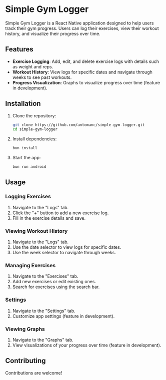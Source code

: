 # Simple Gym Logger

Simple Gym Logger is a React Native application designed to help users track their gym progress. Users can log their exercises, view their workout history, and visualize their progress over time.

## Features

- **Exercise Logging**: Add, edit, and delete exercise logs with details such as weight and reps.
- **Workout History**: View logs for specific dates and navigate through weeks to see past workouts.
- **Progress Visualization**: Graphs to visualize progress over time (feature in development).

## Installation

1. Clone the repository:
   ```bash
   git clone https://github.com/antomanc/simple-gym-logger.git
   cd simple-gym-logger
   ```

2. Install dependencies:
   ```bash
   bun install
   ```

3. Start the app:
   ```bash
   bun run android
   ```

## Usage

### Logging Exercises

1. Navigate to the "Logs" tab.
2. Click the "+" button to add a new exercise log.
3. Fill in the exercise details and save.

### Viewing Workout History

1. Navigate to the "Logs" tab.
2. Use the date selector to view logs for specific dates.
3. Use the week selector to navigate through weeks.

### Managing Exercises

1. Navigate to the "Exercises" tab.
2. Add new exercises or edit existing ones.
3. Search for exercises using the search bar.

### Settings

1. Navigate to the "Settings" tab.
2. Customize app settings (feature in development).

### Viewing Graphs

1. Navigate to the "Graphs" tab.
2. View visualizations of your progress over time (feature in development).

## Contributing

Contributions are welcome!
